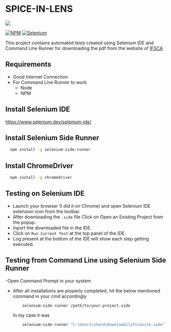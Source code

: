 # SPICE-IN-LENS
<img src="https://img.shields.io/badge/License-MIT-blue.svg">

[![NPM](https://img.shields.io/badge/NPM-%23CB3837.svg?style=for-the-badge&logo=npm&logoColor=white)]()
[![Selenium](https://img.shields.io/badge/-selenium-%43B02A?style=for-the-badge&logo=selenium&logoColor=white)]()

This project contains automated tests created using Selenium IDE and Command Line Runner for downloading the pdf from the website of [IFSCA](https://www.ifsca.gov.in/)

## Requirements

- Good Internet Connection
- For Command Line Runner to work
    - Node
    - NPM

## Install Selenium IDE

  https://www.selenium.dev/selenium-ide/

## Install Selenium Side Runner

```bash
  npm install -g selenium-side-runner
```

## Install ChromeDriver

```bash
  npm install -g chromedriver
```

## Testing on Selenium IDE

- Launch your browser (I did it on Chrome) and open Selenium IDE extension icon from the toolbar.
- After downloading the ```.side``` file Click on Open an Existing Project from the popup.
- Inport the downloaded file in the IDE.
- Click on ```Run Current Test``` at the top panel of the IDE.
- Log present at the bottom of the IDE will show each step getting executed.

## Testing from Command Line using Selenium Side Runner

-Open Command Prompt in your system
- After all installations are properly completed, hit the below mentioned command in your cmd accordingly

  ```bash
      selenium-side-runner /path/to/your-project.side
  ```
  In my case it was

  ```bash
      selenium-side-runner "C:\Users\shard\Downloads\ifscasite.side"
  ```
